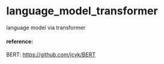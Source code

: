 # language_model_transformer
language model via transformer


#### reference:
BERT: https://github.com/jcyk/BERT

